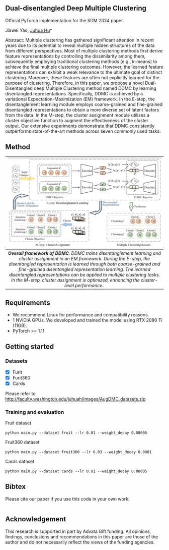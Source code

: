 ## Dual-disentangled Deep Multiple Clustering

Official PyTorch implementation for the SDM 2024 paper.

Jiawei Yao, [Juhua Hu](http://faculty.washington.edu/juhuah/)*

Abstract: Multiple clustering has gathered significant attention in recent years due to its potential to reveal multiple hidden structures of the data from different perspectives. Most of multiple clustering methods first derive feature representations by controlling the dissimilarity among them, subsequently employing traditional clustering methods (e.g., k-means) to achieve the final multiple clustering outcomes. However, the learned feature representations can exhibit a weak relevance to the ultimate goal of distinct clustering. Moreover, these features are often not explicitly learned for the purpose of clustering. Therefore, in this paper, we propose a novel Dual-Disentangled deep Multiple Clustering method named DDMC by learning disentangled representations. Specifically, DDMC is achieved by a variational Expectation-Maximization (EM) framework. In the E-step, the disentanglement learning module employs coarse-grained and fine-grained disentangled representations to obtain a more diverse set of latent factors from the data. In the M-step, the cluster assignment module utilizes a cluster objective function to augment the effectiveness of the cluster output. Our extensive experiments demonstrate that DDMC consistently outperforms state-of-the-art methods across seven commonly used tasks.


## Method
| ![space-1.jpg](teaser.jpg) | 
|:--:| 
| ***Overall framework of DDMC**. DDMC trains disentanglement learning and cluster assignment in an EM framework. During the E-step, the disentangled representation is learned through both coarse-grained and fine-grained disentangled representation learning. The learned disentangled representations can be applied to multiple clustering tasks. In the M-step, cluster assignment is optimized, enhancing the cluster-level performance..* |



## Requirements
 - We recommend Linux for performance and compatibility reasons.
 - 1 NVIDIA GPUs. We developed and trained the model using RTX 2080 Ti (11GB).
 - PyTorch >= 1.11


## Getting started
### Datasets
- [x] Furit 
- [x] Furit360
- [x] Cards

Please refer to http://faculty.washington.edu/juhuah/images/AugDMC_datasets.zip


### Training and evaluation
Fruit dataset
```
python main.py --dataset fruit --lr 0.01 --weight_decay 0.00005
```

Fruit360 dataset
```
python main.py --dataset fruit360 --lr 0.03 --weight_decay 0.0001
```

Cards dataset
```
python main.py --dataset cards --lr 0.01 --weight_decay 0.00005
```
## Bibtex
Please cite our paper if you use this code in your own work:

```

```

## Acknowledgement
This research is supported in part by Advata Gift funding. All opinions, findings, conclusions and recommendations in this paper are those of the author and do not necessarily reflect the views of the funding agencies.
